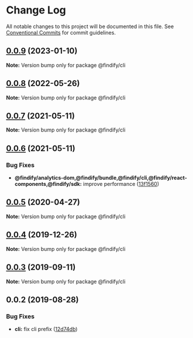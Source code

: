 # Change Log

All notable changes to this project will be documented in this file.
See [Conventional Commits](https://conventionalcommits.org) for commit guidelines.

## [0.0.9](https://github.com/findify/findify-js/compare/@findify/cli@0.0.8...@findify/cli@0.0.9) (2023-01-10)

**Note:** Version bump only for package @findify/cli





## [0.0.8](https://github.com/findify/findify-js/compare/@findify/cli@0.0.7...@findify/cli@0.0.8) (2022-05-26)

**Note:** Version bump only for package @findify/cli





## [0.0.7](https://github.com/findify/findify-js/compare/@findify/cli@0.0.6...@findify/cli@0.0.7) (2021-05-11)

**Note:** Version bump only for package @findify/cli





## [0.0.6](https://github.com/findify/findify-js/compare/@findify/cli@0.0.5...@findify/cli@0.0.6) (2021-05-11)


### Bug Fixes

* **@findify/analytics-dom,@findify/bundle,@findify/cli,@findify/react-components,@findify/sdk:** improve performance ([13f1560](https://github.com/findify/findify-js/commit/13f15603bd16caa94b75d29fdb00a0c239371389))





<a name="0.0.5"></a>
## [0.0.5](https://github.com/findify/findify-js/compare/@findify/cli@0.0.4...@findify/cli@0.0.5) (2020-04-27)




**Note:** Version bump only for package @findify/cli

<a name="0.0.4"></a>
## [0.0.4](https://github.com/findify/findify-js/compare/@findify/cli@0.0.3...@findify/cli@0.0.4) (2019-12-26)




**Note:** Version bump only for package @findify/cli

<a name="0.0.3"></a>
## [0.0.3](https://github.com/findify/findify-js/compare/@findify/cli@0.0.2...@findify/cli@0.0.3) (2019-09-11)




**Note:** Version bump only for package @findify/cli

<a name="0.0.2"></a>
## 0.0.2 (2019-08-28)


### Bug Fixes

* **cli:** fix cli prefix ([12d74db](https://github.com/findify/findify-js/commit/12d74db))
